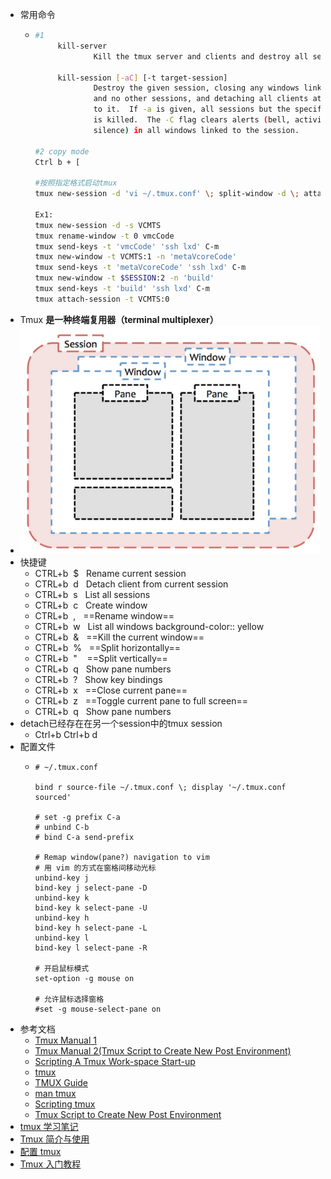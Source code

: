 - 常用命令
	- ```bash
	  #1
	       kill-server
	               Kill the tmux server and clients and destroy all sessions.
	  
	       kill-session [-aC] [-t target-session]
	               Destroy the given session, closing any windows linked to it
	               and no other sessions, and detaching all clients attached
	               to it.  If -a is given, all sessions but the specified one
	               is killed.  The -C flag clears alerts (bell, activity, or
	               silence) in all windows linked to the session.
	  
	  #2 copy mode
	  Ctrl b + [
	  
	  #按照指定格式启动tmux
	  tmux new-session -d 'vi ~/.tmux.conf' \; split-window -d \; attach
	  
	  Ex1:
	  tmux new-session -d -s VCMTS
	  tmux rename-window -t 0 vmcCode
	  tmux send-keys -t 'vmcCode' 'ssh lxd' C-m
	  tmux new-window -t VCMTS:1 -n 'metaVcoreCode'
	  tmux send-keys -t 'metaVcoreCode' 'ssh lxd' C-m
	  tmux new-window -t $SESSION:2 -n 'build'
	  tmux send-keys -t 'build' 'ssh lxd' C-m
	  tmux attach-session -t VCMTS:0
	  ```
- Tmux **是一种终端复用器（terminal multiplexer）**
- ![Image 4.png](./assets/Image_4_1670374694509_0.png)
- 快捷键
	- CTRL+b  $   Rename current session
	- CTRL+b  d   Detach client from current session
	- CTRL+b  s   List all sessions
	- CTRL+b  c   Create window
	- CTRL+b  ,   ==Rename window==
	- CTRL+b  w   List all windows
	  background-color:: yellow
	- CTRL+b  &   ==Kill the current window==
	- CTRL+b  %   ==Split horizontally==
	- CTRL+b  "    ==Split vertically==
	- CTRL+b  q   Show pane numbers
	- CTRL+b  ?   Show key bindings
	- CTRL+b  x   ==Close current pane==
	- CTRL+b  z   ==Toggle current pane to full screen==
	- CTRL+b  q   Show pane numbers
- detach已经存在在另一个session中的tmux session
	- Ctrl+b  Ctrl+b  d
- 配置文件
	- ```tmux
	  # ~/.tmux.conf
	  
	  bind r source-file ~/.tmux.conf \; display '~/.tmux.conf sourced'
	  
	  # set -g prefix C-a
	  # unbind C-b
	  # bind C-a send-prefix
	  
	  # Remap window(pane?) navigation to vim
	  # 用 vim 的方式在窗格间移动光标
	  unbind-key j
	  bind-key j select-pane -D
	  unbind-key k
	  bind-key k select-pane -U
	  unbind-key h
	  bind-key h select-pane -L
	  unbind-key l
	  bind-key l select-pane -R
	  
	  # 开启鼠标模式
	  set-option -g mouse on
	  
	  # 允许鼠标选择窗格
	  #set -g mouse-select-pane on
	  ```
- 参考文档
	- [Tmux Manual 1](https://zhauniarovich.com/post/2021/2021-03-tmux/)
	- [Tmux Manual 2(Tmux Script to Create New Post Environment)](https://zhauniarovich.com/post/2021/2021-07-new-post-script/)
	- [Scripting A Tmux Work-space Start-up](https://ryan.himmelwright.net/post/scripting-tmux-workspaces/)
	- [tmux](https://www.mankier.com/1/tmux)
	- [TMUX Guide](https://tmuxguide.readthedocs.io/en/latest/tmux/tmux.html)
	- [man tmux](https://man7.org/linux/man-pages/man1/tmux.1.html)
	- [Scripting tmux](https://www.arp242.net/tmux.html)
	- [Tmux Script to Create New Post Environment](https://zhauniarovich.com/post/2021/2021-07-new-post-script/)
- [tmux 学习笔记](https://yuhi.xyz/post/tmux-%E5%AD%A6%E4%B9%A0%E7%AC%94%E8%AE%B0/)
- [Tmux 简介与使用](https://blog.donothing.site/2016/09/29/tmux/)
- [配置 tmux](https://aquaregia.gitbooks.io/tmux-productive-mouse-free-development_zh/content/book-content/Chapter2.html)
- [Tmux 入门教程](https://blog.twofei.com/807/)
